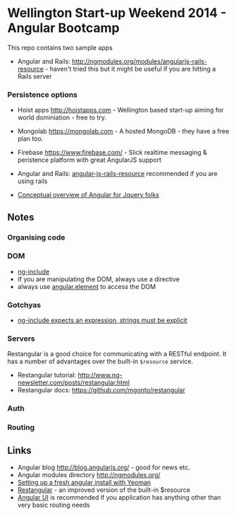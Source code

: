 # Wellington Start-up Weekend 2014 - Angular Bootcamp

This repo contains two sample apps

* Angular and Rails: http://ngmodules.org/modules/angularjs-rails-resource -
  haven't tried this but it might be useful if you are hitting a Rails server 

### Persistence options
* Hoist apps http://hoistapps.com - Wellington based start-up aiming for world
  dominiation - free to try.
* Mongolab https://mongolab.com - A hosted MongoDB - they have a free plan too.
* Firebase https://www.firebase.com/ - Slick realtime messaging & peristence platform with great AngularJS support

* Angular and Rails: [angular-js-rails-resource](http://ngmodules.org/modules/angularjs-rails-resource)
 recommended if you are using rails
* [Conceptual overview of Angular for Jquery folks](http://stackoverflow.com/questions/14994391/how-do-i-think-in-angularjs-if-i-have-a-jquery-background)

## Notes

### Organising code
### DOM

* [ng-include](http://docs.angularjs.org/api/ng.directive:ngInclude)
* If you are manipulating the DOM, always use a directive
* always use [angular.element](http://docs.angularjs.org/api/angular.element) to access the DOM

### Gotchyas
* [ng-include expects an expression, strings must be explicit](http://stackoverflow.com/questions/12521905/angularjs-ng-include-does-not-include-view-unless-passed-in-scope)

### Servers

Restangular is a good choice for communicating with a RESTful endpoint. It has a
number of advantages over the built-in `$resource` service.
* Restangular tutorial: http://www.ng-newsletter.com/posts/restangular.html
* Restangular docs: https://github.com/mgonto/restangular

### Auth
### Routing

## Links

* Angular blog http://blog.angularjs.org/ - good for news etc.
* Angular modules directory http://ngmodules.org/
* [Setting up a fresh angular install with Yeoman](http://www.sitepoint.com/kickstart-your-angularjs-development-with-yeoman-grunt-and-bower/)
* [Restangular](http://ngmodules.org/modules/restangular) - an improved version of
  the built-in $resource
* [Angular UI](https://github.com/angular-ui/ui-router) is recommended if you
  application has anything other than very basic routing needs
